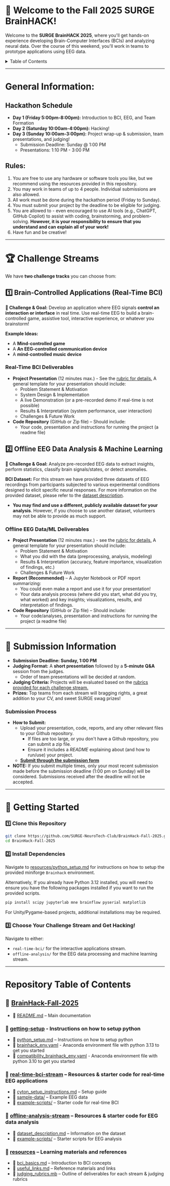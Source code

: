 # 🧠 Welcome to the Fall 2025 SURGE BrainHACK!

Welcome to the **SURGE BrainHACK 2025**, where you'll get hands-on experience developing Brain-Computer Interfaces (BCIs) and analyzing neural data. Over the course of this weekend, you'll work in teams to prototype applications using EEG data. 

<details>
<summary>Table of Contents</summary>

## Table of Contents

- [🧠 Welcome to the Fall 2025 SURGE BrainHACK!](#-welcome-to-the-fall-2025-surge-brainhack)
  - [Table of Contents](#table-of-contents)
- [General Information:](#general-information)
  - [Hackathon Schedule](#hackathon-schedule)
  - [Rules:](#rules)
- [🏆 Challenge Streams](#-challenge-streams)
  - [**1️⃣ Brain-Controlled Applications (Real-Time BCI)**](#1️⃣-brain-controlled-applications-real-time-bci)
    - [Real-Time BCI Deliverables](#real-time-bci-deliverables)
  - [**2️⃣ Offline EEG Data Analysis \& Machine Learning**](#2️⃣-offline-eeg-data-analysis--machine-learning)
    - [Offline EEG Data/ML Deliverables](#offline-eeg-dataml-deliverables)
- [📩 Submission Information](#-submission-information)
    - [Submission Process](#submission-process)
- [📌 Getting Started](#-getting-started)
    - [**1️⃣ Clone this Repository**](#1️⃣-clone-this-repository)
    - [**2️⃣ Install Dependencies**](#2️⃣-install-dependencies)
    - [**3️⃣ Choose Your Challenge Stream and Get Hacking!**](#3️⃣-choose-your-challenge-stream-and-get-hacking)
- [Repository Table of Contents](#repository-table-of-contents)
  - [📂 BrainHack-Fall-2025](#-brainhack-fall-2025)
    - [📂 getting-setup - Instructions on how to setup python](#-getting-setup---instructions-on-how-to-setup-python)
    - [📂 real-time-bci-stream – Resources \& starter code for real-time EEG applications](#-real-time-bci-stream--resources--starter-code-for-real-time-eeg-applications)
    - [📂 offline-analysis-stream – Resources \& starter code for EEG data analysis](#-offline-analysis-stream--resources--starter-code-for-eeg-data-analysis)
    - [📂 resources – Learning materials and references](#-resources--learning-materials-and-references)
</details>

---
# General Information:

## Hackathon Schedule

- **Day 1 (Friday 5:00pm-8:00pm):** Introduction to BCI, EEG, and Team Formation
- **Day 2 (Saturday 10:00am-4:00pm):** Hacking!
- **Day 3 (Sunday 10:00am-3:00pm):** Project wrap-up & submission, team presentations, and judging!
  - Submission Deadline: Sunday @ 1:00 PM
  - Presentations: 1:10 PM - 3:00 PM

## Rules:
1. You are free to use any hardware or software tools you like, but we recommend using the resources provided in this repository.
2. You may work in teams of up to 4 people. Individual submissions are also allowed.
3. All work must be done during the hackathon period (Friday to Sunday).
4. You must submit your project by the deadline to be eligible for judging.
5. You are allowed to - even encouraged to use AI tools (e.g., ChatGPT, GitHub Copilot) to assist with coding, brainstorming, and problem-solving. **However, it is your responsibility to ensure that you understand and can explain all of your work!**
6. Have fun and be creative!

---

# 🏆 Challenge Streams
We have **two challenge tracks** you can choose from:

## **1️⃣ Brain-Controlled Applications (Real-Time BCI)**
**🎯 Challenge & Goal:** Develop an application where EEG signals **control an interaction or interface** in real time. Use real-time EEG to build a brain-controlled game, assistive tool, interactive experience, or whatever you brainstorm!

**Example Ideas:**
   - A **Mind-controlled game**
   - A **An EEG-controlled communication device**
   - A **mind-controlled music device**

### Real-Time BCI Deliverables

- **Project Presentation** (12 minutes max.) - See the [rubric for details.](./resources/judging_rubrics.md#brain-controlled-applications-real-time-bci-stream) A general template for your presentation should include:
  -  Problem Statement & Motivation  
  - System Design & Implementation 
  - A live Demonstration (or a pre-recorded demo if real-time is not possible)  
  - Results & Interpretation (system performance, user interaction)
  - Challenges & Future Work
- **Code Repository** (GitHub or Zip file) – Should include:  
  - Your code, presentation and instructions for running the project (a readme file)


## **2️⃣ Offline EEG Data Analysis & Machine Learning**
**🎯 Challenge & Goal:** Analyze pre-recorded EEG data to extract insights, perform statistics, classify brain signals/states, or detect anomalies.

**BCI Dataset:** For this stream we have provided three datasets of EEG recordings from participants subjected to various experimental conditions designed to elicit specific neural responses. For more information on the provided dataset, please refer to the [dataset description](./offline-analysis-stream/dataset_description.md).
- **You may find and use a different, publicly available dataset for your analysis**. However, if you choose to use another dataset, volunteers may not be able to provide as much support.

### Offline EEG Data/ML Deliverables

- **Project Presentation** (12 minutes max.) - see the [rubric for details.](./resources/judging_rubrics.md#offline-eeg-data-analysis--machine-learning-stream) A general template for your presentation should include:
  - Problem Statement & Motivation  
  - What you did with the data (preprocessing, analysis, modeling) 
  - Results & Interpretation (accuracy, feature importance, visualization of findings, etc.)  
  - Challenges & Future Work  
- **Report (Recommended)** – A Jupyter Notebook or PDF report summarizing:
  - You could even make a report and use it for your presentation!
  - Your data analysis process (where did you start, what did you try, what worked) and key insights; visualizations, results, and interpretation of findings.
- **Code Repository** (GitHub or Zip file) – Should include:  
  - Your code/analyses, presentation and instructions for running the project (a readme file)

---

# 📩 Submission Information

- **Submission Deadline: Sunday, 1:00 PM**
- **Judging Format:** A **short presentation** followed by a **5-minute Q&A** session from the judges.
  - Order of team presentations will be decided at random.
- **Judging Criteria:** Projects will be evaluated based on the [rubrics provided for each challenge stream.](./resources/judging_rubrics.md)
- **Prizes:** Top teams from each stream will bragging rights, a great addition to your CV, and sweet SURGE swag prizes!

### Submission Process
- **How to Submit:**  
  - Upload your presentation, code, reports, and any other relevant files to your Github repository.
    - If files are too large, or you don't have a Github repository, you can submit a zip file.
    - Ensure it includes a *README* explaining about (and how to run/use) your project. 
  - **[Submit through the submission form](https://docs.google.com/forms/d/e/1FAIpQLSc65U8UJwx7-sMt4GFWles26xFzohy9mJT58iCGx3GzYFaYJA/viewform?usp=header)**
- **NOTE:** If you submit multiple times, only your most recent submission made before the submission deadline (1:00 pm on Sunday) will be considered. Submissions received after the deadline will not be accepted.  

---

# 📌 Getting Started
### **1️⃣ Clone this Repository**
```bash
git clone https://github.com/SURGE-NeuroTech-Club/BrainHack-Fall-2025.git
cd BrainHack-Fall-2025
```

### **2️⃣ Install Dependencies**
Navigate to [resources/python_setup.md](./resources/python_setup.md) for instructions on how to setup the provided miniforge `Brainhack` environment.

Alternatively, If you already have Python 3.12 installed, you will need to ensure you have the following packages installed if you want to run the provided scripts.
```bash
pip install scipy jupyterlab mne brainflow pyserial matplotlib
```

For Unity/Pygame-based projects, additional installations may be required.

### **3️⃣ Choose Your Challenge Stream and Get Hacking!**
Navigate to either:
- `real-time-bci/` for the interactive applications stream.
- `offline-analysis/` for the EEG data processing and machine learning stream.

---

# Repository Table of Contents

## 📂 [BrainHack-Fall-2025](./)
- 📜 [README.md](./README.md) – Main documentation

### 📂 [getting-setup](./getting-setup/) - Instructions on how to setup python
- 📄 [python_setup.md](./getting-setup/python_setup.md) – Instructions on how to setup python
- 🐍 [brainhack_env.yaml](./getting-setup/brainhack_env.yaml) - Anaconda environment file with python 3.13 to get you started
- 🐍 [compatibility_brainhack_env.yaml](./getting-setup/brainhack_env.yaml) - Anaconda environment file with python 3.10 to get you started

### 📂 [real-time-bci-stream](./real-time-bci-stream/) – Resources & starter code for real-time EEG applications
  - 📄 [cyton_setup_instructions.md](./real-time-bci-stream/cyton_setup_instructions.md) – Setup guide
  - 📂 [sample-data/](./real-time-bci-stream/sample-data/) – Example EEG data
  - 📂 [example-scripts/](./real-time-bci-stream/example-scripts/) – Starter code for real-time BCI

### 📂 [offline-analysis-stream](./offline-analysis-stream/) – Resources & starter code for EEG data analysis
  - 📄 [dataset_description.md](./offline-analysis-stream/dataset_description.md) – Information on the dataset
  - 📂 [example-scripts/](./offline-analysis-stream/example-scripts/) – Starter scripts for EEG analysis

### 📂 [resources](./resources/) – Learning materials and references
  - 📄 [bci_basics.md](./resources/bci_basics.md) – Introduction to BCI concepts
  - 📄 [useful_links.md](./resources/useful_links.md) – Reference materials and links
  - 📄 [judging_rubrics.mb](./resources/judging_rubrics.md) – Outline of deliverables for each stream & judging rubrics
